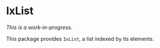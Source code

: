 IxList
======

_This is a work-in-progress._

This package provides `IxList`, a list indexed by its elements.
